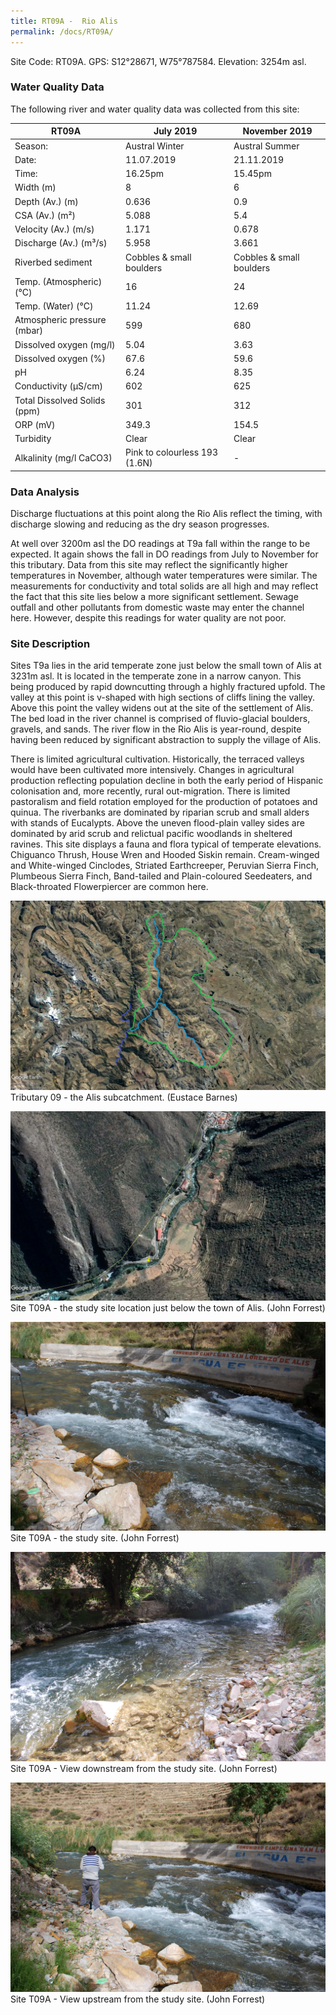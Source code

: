 ```yaml
---
title: RT09A -  Rio Alis
permalink: /docs/RT09A/
---
```



Site Code: RT09A.  GPS: S12°28671, W75°787584. Elevation:
3254m asl.

### Water Quality Data

The following river and water quality data was collected from this site:

| RT09A                        | July 2019                     | November 2019            |
|------------------------------|-------------------------------|--------------------------|
| Season:                      | Austral Winter                | Austral Summer           |
| Date:                        | 11.07.2019                    | 21.11.2019               |
| Time:                        | 16.25pm                       | 15.45pm                  |
| Width (m)                    | 8                             | 6                        |
| Depth (Av.) (m)              | 0.636                         | 0.9                      |
| CSA (Av.) (m²)               | 5.088                         | 5.4                      |
| Velocity (Av.) (m/s)         | 1.171                         | 0.678                    |
| Discharge (Av.) (m³/s)       | 5.958                         | 3.661                    |
| Riverbed sediment            | Cobbles & small boulders      | Cobbles & small boulders |
| Temp. (Atmospheric) (°C)     | 16                            | 24                       |
| Temp. (Water) (°C)           | 11.24                         | 12.69                    |
| Atmospheric pressure (mbar)  | 599                           | 680                      |
| Dissolved oxygen (mg/l)      | 5.04                          | 3.63                     |
| Dissolved oxygen (%)         | 67.6                          | 59.6                     |
| pH                           | 6.24                          | 8.35                     |
| Conductivity (µS/cm)         | 602                           | 625                      |
| Total Dissolved Solids (ppm) | 301                           | 312                      |
| ORP (mV)                     | 349.3                         | 154.5                    |
| Turbidity                    | Clear                         | Clear                    |
| Alkalinity (mg/l CaCO3)      | Pink to colourless 193 (1.6N) |  -                       |

### Data Analysis
Discharge fluctuations at this point along the Rio Alis reflect the timing, with discharge slowing and reducing as the dry season progresses.                       

At well over 3200m asl the DO readings at T9a fall within the range to be expected. It again shows the fall in DO readings from July to November for this tributary. Data from this site may reflect the significantly higher temperatures in November, although water temperatures were similar. The measurements for conductivity and total solids are all high and may reflect the fact that this site lies below a more significant settlement. Sewage outfall and other pollutants from domestic waste may enter the channel here. However, despite this readings for water quality are not poor.


### Site Description
Sites T9a lies in the arid temperate zone just below the small town of Alis at 3231m asl. It is located in the temperate zone in a narrow canyon. This being produced by rapid downcutting through a highly fractured upfold. The valley at this point is v-shaped with high sections of cliffs lining the valley.  Above this point the valley widens out at the site of the settlement of Alis. The bed load in the river channel is comprised of fluvio-glacial boulders, gravels, and sands. The river flow in the Rio Alis is year-round, despite having been reduced by significant abstraction to supply the village of Alis. 

There is limited agricultural cultivation. Historically, the terraced valleys would have been cultivated more intensively. Changes in agricultural production reflecting population decline in both the early period of Hispanic colonisation and, more recently, rural out-migration. There is limited pastoralism and field rotation employed for the production of potatoes and quinua. The riverbanks are dominated by riparian scrub and small alders with stands of Eucalypts. Above the uneven flood-plain valley sides are dominated by arid scrub and relictual pacific woodlands in sheltered ravines. This site displays a fauna and flora typical of temperate elevations. Chiguanco Thrush, House Wren and Hooded Siskin remain. Cream-winged and White-winged Cinclodes, Striated Earthcreeper, Peruvian Sierra Finch, Plumbeous Sierra Finch, Band-tailed and Plain-coloured Seedeaters, and Black-throated Flowerpiercer are common here.


![Tributary T09 - the Alis subcatchment. (Eustace Barnes)](/assets/SiteDescriptions/T9/T9Alissubcatchment.jpg)
Tributary 09 - the Alis subcatchment. (Eustace Barnes)


![Site T09A - the study site location. (John Forrest)](/assets/SiteDescriptions/T9/RT9ALowerAlisvalley.jpg)
Site T09A - the study site location just below the town of Alis. (John Forrest)


![Site T09A - the study site. (John Forrest)](/assets/SiteDescriptions/T9/T9AViewupstream.JPG)
Site T09A - the study site. (John Forrest)


![Site T09A - View downstream from the study site. (John Forrest)](/assets/SiteDescriptions/T9/T9AViewdownstream.JPG)
Site T09A - View downstream from the study site. (John Forrest)


![Site T09A - View upstream from the study site. (John Forrest)](/assets/SiteDescriptions/T9/T9AViewupstream2.JPG)
Site T09A - View upstream from the study site. (John Forrest)
